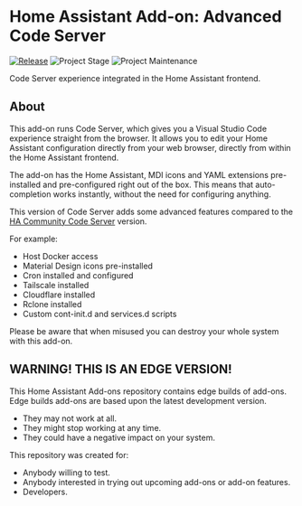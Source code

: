 # Home Assistant Add-on: Advanced Code Server

[![Release][release-shield]][release] ![Project Stage][project-stage-shield] ![Project Maintenance][maintenance-shield]

Code Server experience integrated in the Home Assistant frontend.

## About

This add-on runs Code Server, which
gives you a Visual Studio Code experience straight from the browser. It allows
you to edit your Home Assistant configuration directly from your web browser,
directly from within the Home Assistant frontend.

The add-on has the Home Assistant, MDI icons and YAML extensions pre-installed
and pre-configured right out of the box. This means that auto-completion works
instantly, without the need for configuring anything.

This version of Code Server adds some advanced features compared to the
[HA Community Code Server][hassio-addons] version.

For example:

- Host Docker access
- Material Design icons pre-installed
- Cron installed and configured
- Tailscale installed
- Cloudflare installed
- Rclone installed
- Custom cont-init.d and services.d scripts

Please be aware that when misused you can destroy your whole system with this add-on.

## WARNING! THIS IS AN EDGE VERSION!

This Home Assistant Add-ons repository contains edge builds of add-ons.
Edge builds add-ons are based upon the latest development version.

- They may not work at all.
- They might stop working at any time.
- They could have a negative impact on your system.

This repository was created for:

- Anybody willing to test.
- Anybody interested in trying out upcoming add-ons or add-on features.
- Developers.

[maintenance-shield]: https://img.shields.io/maintenance/yes/2023.svg
[project-stage-shield]: https://img.shields.io/badge/project%20stage-production%20ready-brightgreen.svg
[release-shield]: https://img.shields.io/badge/version-d17782d-blue.svg
[release]: https://github.com/elcajon-tech/addon-code-server/tree/d17782d
[hassio-addons]: https://github.com/hassio-addons/addon-vscode